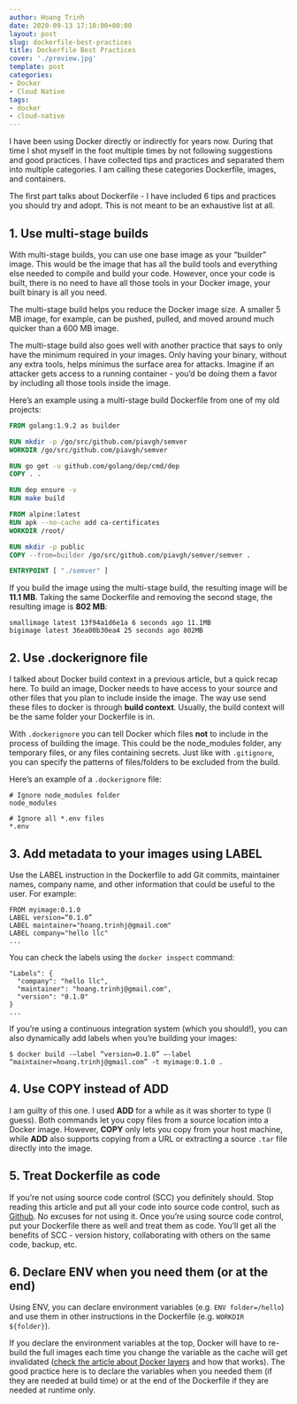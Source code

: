 ```yaml
---
author: Hoang Trinh
date: 2020-09-13 17:10:00+00:00
layout: post
slug: dockerfile-best-practices
title: Dockerfile Best Practices
cover: './preview.jpg'
template: post
categories:
- Docker
- Cloud Native
tags:
- docker
- cloud-native
---
```


I have been using Docker directly or indirectly for years now. During that time I shot myself in the foot multiple times by not following suggestions and good practices. I have collected tips and practices and separated them into multiple categories. I am calling these categories Dockerfile, images, and containers.

The first part talks about Dockerfile - I have included 6 tips and practices you should try and adopt. This is not meant to be an exhaustive list at all.

## 1. Use multi-stage builds

With multi-stage builds, you can use one base image as your “builder” image. This would be the image that has all the build tools and everything else needed to compile and build your code. However, once your code is built, there is no need to have all those tools in your Docker image, your built binary is all you need.

The multi-stage build helps you reduce the Docker image size. A smaller 5 MB image, for example, can be pushed, pulled, and moved around much quicker than a 600 MB image.

The multi-stage build also goes well with another practice that says to only have the minimum required in your images. Only having your binary, without any extra tools, helps minimus the surface area for attacks. Imagine if an attacker gets access to a running container - you’d be doing them a favor by including all those tools inside the image.

Here’s an example using a multi-stage build Dockerfile from one of my old projects:

```dockerfile
FROM golang:1.9.2 as builder

RUN mkdir -p /go/src/github.com/piavgh/semver
WORKDIR /go/src/github.com/piavgh/semver

RUN go get -u github.com/golang/dep/cmd/dep
COPY . .

RUN dep ensure -v
RUN make build

FROM alpine:latest
RUN apk --no-cache add ca-certificates
WORKDIR /root/

RUN mkdir -p public
COPY --from=builder /go/src/github.com/piavgh/semver/semver .

ENTRYPOINT [ "./semver" ]
```

If you build the image using the multi-stage build, the resulting image will be **11.1 MB**. Taking the same Dockerfile and removing the second stage, the resulting image is **802 MB**:

```shell
smallimage latest 13f94a1d6e1a 6 seconds ago 11.1MB
bigimage latest 36ea00b30ea4 25 seconds ago 802MB
```

## 2. Use .dockerignore file

I talked about Docker build context in a previous article, but a quick recap here. To build an image, Docker needs to have access to your source and other files that you plan to include inside the image. The way use send these files to docker is through **build context**. Usually, the build context will be the same folder your Dockerfile is in.

With `.dockerignore` you can tell Docker which files **not** to include in the process of building the image. This could be the node_modules folder, any temporary files, or any files containing secrets. Just like with `.gitignore`, you can specify the patterns of files/folders to be excluded from the build.

Here’s an example of a `.dockerignore` file:

```shell
# Ignore node_modules folder
node_modules

# Ignore all *.env files
*.env
```

## 3. Add metadata to your images using LABEL

Use the LABEL instruction in the Dockerfile to add Git commits, maintainer names, company name, and other information that could be useful to the user. For example:

```shell
FROM myimage:0.1.0
LABEL version=“0.1.0”
LABEL maintainer="hoang.trinhj@gmail.com"
LABEL company="hello llc"
...
```

You can check the labels using the `docker inspect` command:

```shell
"Labels": {
  "company": "hello llc",
  "maintainer": "hoang.trinhj@gmail.com",
  "version": "0.1.0"
}
...
```

If you’re using a continuous integration system (which you should!), you can also dynamically add labels when you’re building your images:

```shell
$ docker build -—label “version=0.1.0” —-label “maintainer=hoang.trinhj@gmail.com” -t myimage:0.1.0 .
```

## 4. Use COPY instead of ADD

I am guilty of this one. I used **ADD** for a while as it was shorter to type (I guess). Both commands let you copy files from a source location into a Docker image. However, **COPY** only lets you copy from your host machine, while **ADD** also supports copying from a URL or extracting a source `.tar` file directly into the image.

## 5. Treat Dockerfile as code

If you’re not using source code control (SCC) you definitely should. Stop reading this article and put all your code into source code control, such as [Github](https://github.com/). No excuses for not using it. Once you’re using source code control, put your Dockerfile there as well and treat them as code. You’ll get all the benefits of SCC - version history, collaborating with others on the same code, backup, etc.

## 6. Declare ENV when you need them (or at the end)

Using ENV, you can declare environment variables (e.g. `ENV folder=/hello`) and use them in other instructions in the Dockerfile (e.g. `WORKDIR ${folder}`).

If you declare the environment variables at the top, Docker will have to re-build the full images each time you change the variable as the cache will get invalidated ([check the article about Docker layers](https://medium.com/@jessgreb01/digging-into-docker-layers-c22f948ed612) and how that works). The good practice here is to declare the variables when you needed them (if they are needed at build time) or at the end of the Dockerfile if they are needed at runtime only.
